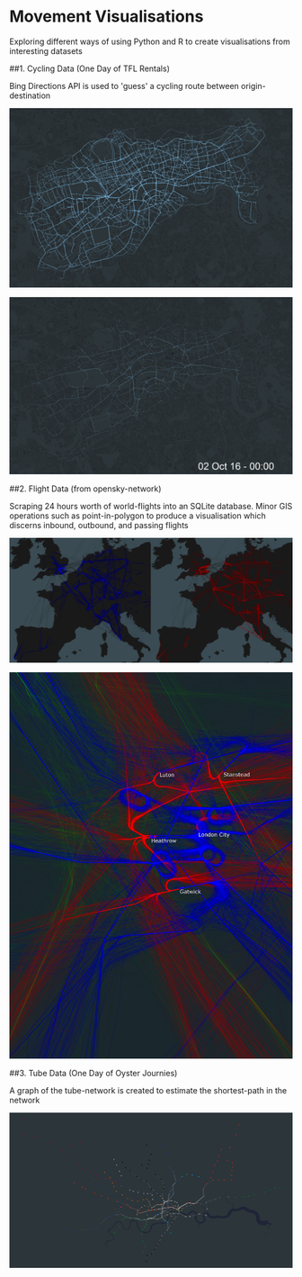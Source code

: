# Movement Visualisations

Exploring different ways of using Python and R to create visualisations from interesting datasets

##1. Cycling Data (One Day of TFL Rentals)

Bing Directions API is used to 'guess' a cycling route between origin-destination

![alt tag](01_TFL_Bikes/daily.png)

![alt tag](01_TFL_Bikes/hourly.gif)

##2. Flight Data (from opensky-network)

Scraping 24 hours worth of world-flights into an SQLite database. Minor GIS operations such as point-in-polygon to produce a visualisation which discerns inbound, outbound, and passing flights

![alt tag](02_Flights/flights_in_out.jpg)

![alt tag](02_Flights/flights.jpg)

##3. Tube Data (One Day of Oyster Journies)

A graph of the tube-network is created to estimate the shortest-path in the network

![alt tag](03_TFL_Oyster_Journies/tube.jpg)


